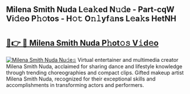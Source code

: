## Milena Smith Nuda L𝚎a𝚔ed N𝚞𝚍e - Part-cqW Vi𝚍𝚎o P𝚑𝚘tos - H𝚘𝚝 O𝚗𝚕yf𝚊ns L𝚎a𝚔s HetNH

# <h2><a href="http://kf37yg2.oniu.top/?m=Milena+Smith+Nuda">🔗👉 🔴 Milena Smith Nuda P𝚑ot𝚘𝚜 V𝚒d𝚎o</a></h2>

[![Milena Smith Nuda Nu𝚍e𝚜](https://i.imgur.com/0qMVB7G.gif)](http://kf37yg2.oniu.top/?m=Milena+Smith+Nuda)
Virtual entertainer and multimedia creator Milena Smith Nuda, acclaimed for sharing dance and lifestyle knowledge through trending choreographies and compact clips. Gifted makeup artist Milena Smith Nuda, recognized for their exceptional skills and accomplishments in transforming actors and performers.  

